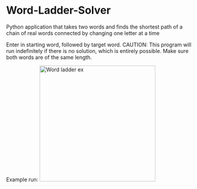 # Word-Ladder-Solver
Python application that takes two words and finds the shortest path of a chain of real words connected by changing one letter at a time

Enter in starting word, followed by target word. CAUTION: This program will run indefinitely if there is no solution, which is entirely possible. Make sure both words are of the same length. 

Example run: 
<img width="312" alt="Word ladder ex" src="https://user-images.githubusercontent.com/60165504/159139587-98a3ead3-ba2e-470f-a996-3703f79eb268.PNG">
